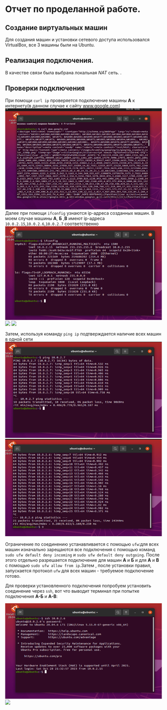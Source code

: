 # Отчет по проделанной работе.

## Создание виртуальных машин

Для создания машин и установки сетевого доступа использовался VirtualBox, все 3 машины были на Ubuntu.

## Реализация подключения.

В качестве связи была выбрана локальная _NAT_ сеть.  .

## Проверки подключения
При помощи `curl ip` проверяется подключение машины **А** к интернету(в данном случае к сайту www.google.com)
![](A(internet).png)
Далее при помощи `ifconfig` узнаются ip-адреса созданных машин. В моем случае машины **А**, **Б** ,**В** имеют ip-адреса `10.0.2.15`,`10.0.2.6`,`10.0.2.7` соответственно
![](A(ip).png)
![](Б(ip).png)
![](В(ip).png)

Затем, используя команду `ping ip` подтверждается наличие всех машин в одной сети
![](AB.png)
![](АБ.png)

Ограничение по соединению устанавливается с помощью `ufw`:для всех машин изначально зарещаются все подключения с помощью команд `sudo ufw default deny incoming` и `sudo ufw default deny outgoing`. После этого отдельно разрешается подключение для машин **А** и **Б**  и для **А** и **В** с помощью `sudo ufw allow from ip`.Затем , после установки правил, запускается протокол `ufw` для всех машин - требуемое подключение готово.

Для проверки установленного подключения попробуем установить соединение через `ssh`, вот что выводит терминал при попытке подключения **A-Б** и **А-В**:

![](АБssh.png)
![](AВssh.png)
